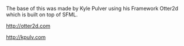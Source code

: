 The base of this was made by Kyle Pulver using his Framework Otter2d which is built on top of SFML.

http://otter2d.com

http://kpulv.com